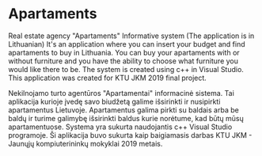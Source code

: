 # Apartaments
Real estate agency "Apartaments" Informative system (The application is in Lithuanian)
It's an application where you can insert your budget and find apartaments to buy in Lithuania. You can buy your apartaments with or without furniture and you have the ability to choose what furniture you would like there to be. The system is created using c++ in Visual Studio. This application was created for KTU JKM 2019 final project.

Nekilnojamo turto agentūros "Apartamentai" informacinė sistema.
Tai aplikacija kurioje įvedę savo biudžetą galime išsirinkti ir nusipirkti apartamentus Lietuvoje. Apartamentus galima pirkti su baldais arba be baldų ir turime galimybę išsirinkti baldus kurie norėtume, kad būtų mūsų apartamentuose. Systema yra sukurta naudojantis c++ Visual Studio programoje. Ši aplikacija buvo sukurta kaip baigiamasis darbas KTU JKM - Jaunųjų kompiuterininkų mokyklai 2019 metais.

